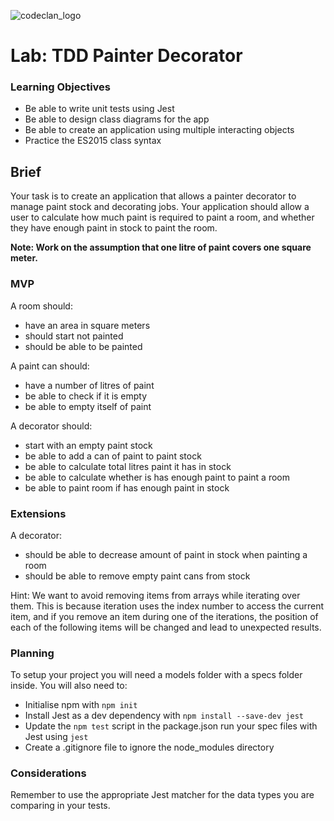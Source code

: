 ![codeclan_logo](https://user-images.githubusercontent.com/11422619/54070681-ca4c5200-425a-11e9-8cf8-cd6a191bc3cd.png)

# Lab: TDD Painter Decorator

### Learning Objectives

- Be able to write unit tests using Jest
- Be able to design class diagrams for the app
- Be able to create an application using multiple interacting objects
- Practice the ES2015 class syntax

## Brief

Your task is to create an application that allows a painter decorator to manage paint stock and decorating jobs. Your application should allow a user to calculate how much paint is required to paint a room, and whether they have enough paint in stock to paint the room.

**Note: Work on the assumption that one litre of paint covers one square meter.**

### MVP

A room should:

- have an area in square meters
- should start not painted
- should be able to be painted

A paint can should:

- have a number of litres of paint
- be able to check if it is empty
- be able to empty itself of paint

A decorator should:

- start with an empty paint stock
- be able to add a can of paint to paint stock
- be able to calculate total litres paint it has in stock
- be able to calculate whether is has enough paint to paint a room
- be able to paint room if has enough paint in stock

### Extensions

A decorator:

- should be able to decrease amount of paint in stock when painting a room
- should be able to remove empty paint cans from stock

Hint: We want to avoid removing items from arrays while iterating over them. This is because iteration uses the index number to access the current item, and if you remove an item during one of the iterations, the position of each of the following items will be changed and lead to unexpected results.

### Planning

To setup your project you will need a models folder with a specs folder inside. You will also need to:

- Initialise npm with `npm init`
- Install Jest as a dev dependency with `npm install --save-dev jest`
- Update the `npm test` script in the package.json run your spec files with Jest using `jest`
- Create a .gitignore file to ignore the node_modules directory

### Considerations

Remember to use the appropriate Jest matcher for the data types you are comparing in your tests.
